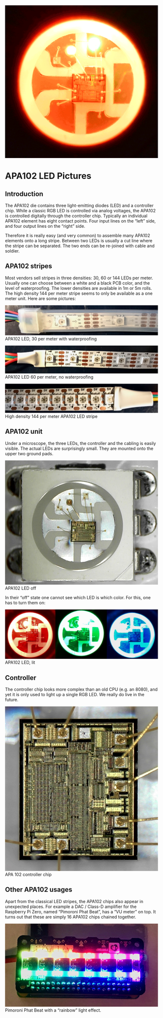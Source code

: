 ![Animated APA102 LED](media/APA102-Animated.gif)
# APA102 LED Pictures
## Introduction
The APA102 die contains three light-emitting diodes (LED) and a controller chip. While a classic RGB LED is controlled via analog voltages, the APA102 is controlled digitally through the controller chip. Typically an individual APA102 element has eight contact points. Four input lines on the “left” side, and four output lines on the “right” side.

Therefore it is really easy (and very common) to assemble many APA102 elements onto a long stripe. Between two LEDs is usually a cut line where the stripe can be separated. The two ends can be re-joined with cable and soldier.

## APA102 stripes
Most vendors sell stripes in three densities: 30, 60 or 144 LEDs per meter. Usually one can choose between a white and a black PCB color, and the level of waterproofing. The lower densities are available in 1m or 5m rolls. The high density 144 per meter stripe seems to only be available as a one meter unit. Here are some pictures:

![APA102 LED, 30 per meter with waterproofing](media/APA102_030.jpg)
APA102 LED, 30 per meter with waterproofing

![APA102 LED 60 per meter, no waterproofing](media/APA102_060.jpg)
APA102 LED 60 per meter, no waterproofing

![High density 144 per meter APA102 LED stripe](media/APA102_144.jpg)
High density 144 per meter APA102 LED stripe


## APA102 unit
Under a microscope, the three LEDs, the controller and the cabling is easily visible. The actual LEDs are surprisingly small. They are mounted onto the upper two ground pads.

![APA102 LED off](media/APA102_off.jpg)
APA102 LED off

In their “off” state one cannot see which LED is which color. For this, one has to turn them on:

![APA102 LED, lit](media/RGBFarben.jpg)
APA102 LED, lit

## Controller
The controller chip looks more complex than an old CPU (e.g. an 8080), and yet it is only used to light up a single RGB LED. We really do live in the future.

![APA 102 controller chip](media/APA102_Controller.jpg)
APA 102 controller chip

## Other APA102 usages
Apart from the classical LED stripes, the APA102 chips also appear in unexpected places. For example a DAC / Class-D amplifier for the Raspberry Pi Zero, named “Pimoroni Phat Beat”, has a “VU meter” on top. It turns out that these are simply 16 APA102 chips chained together.

![Pimoroni Phat Beat with a “rainbow” light effect.](media/PhatBeat.jpg)
Pimoroni Phat Beat with a “rainbow” light effect.